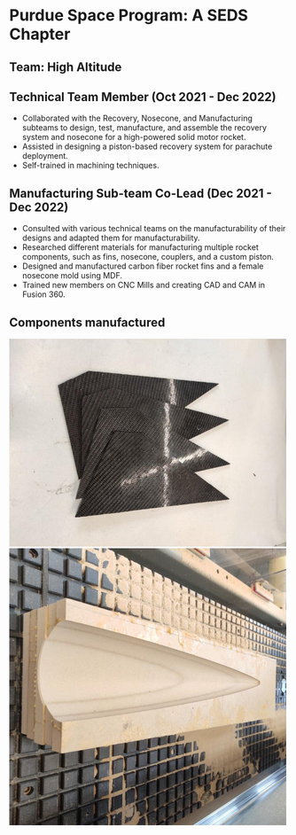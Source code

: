# Purdue Space Program: A SEDS Chapter
## Team: High Altitude

## Technical Team Member (Oct 2021 - Dec 2022)
- Collaborated with the Recovery, Nosecone, and Manufacturing subteams to design, test, manufacture, and assemble the recovery system and nosecone for a high-powered solid motor rocket.
- Assisted in designing a piston-based recovery system for parachute deployment.
- Self-trained in machining techniques.

## Manufacturing Sub-team Co-Lead (Dec 2021 - Dec 2022)
- Consulted with various technical teams on the manufacturability of their designs and adapted them for manufacturability.
- Researched different materials for manufacturing multiple rocket components, such as fins, nosecone, couplers, and a custom piston.
- Designed and manufactured carbon fiber rocket fins and a female nosecone mold using MDF.
- Trained new members on CNC Mills and creating CAD and CAM in Fusion 360.

## Components manufactured
<img src="assets\images\wing.jpeg" title="Fiberglass rocket wings for cut on the waterjet" width="500">
<img src="assets\images\nose.jpeg" title="Female mould for rocket nosecone layup made on the CNC gantry" width="500">

